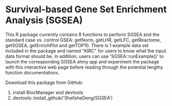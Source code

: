 # Survival-based Gene Set Enrichment Analysis (SGSEA)
This R package currently contains 8 functions to perform SGSEA and the standard case vs. control GSEA: getNorm, getLHR, getLFC, getReactome, getSGSEA, getEnrichPlot and getTOP10. There is 1 example data set included in the package and named "KIRC" for users to know what the input data format should be. In addition, users can use 'SGSEA::runExample()' to launch the corresponding SGSEA shiny app and experiment the package with this interactive web page before reading through the potential lengthy function documentations.

Download this package from GitHub: 
1. install BiocManager and devtools
2. devtools::install_github('ShellsheDeng/SGSEA')
